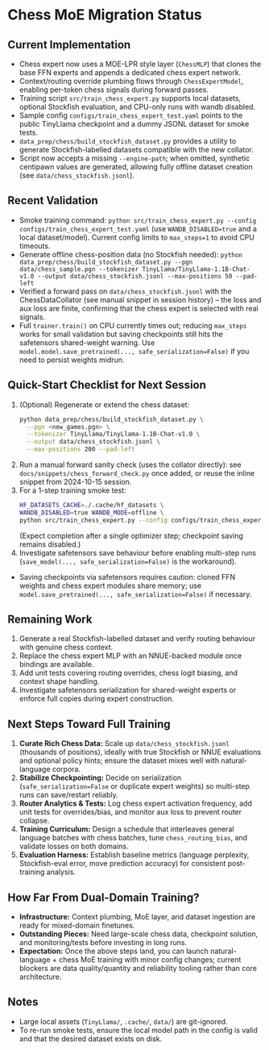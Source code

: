 # Chess MoE Migration Status

## Current Implementation
- Chess expert now uses a MOE-LPR style layer (`ChessMLP`) that clones the base FFN experts and appends a dedicated chess expert network.
- Context/routing override plumbing flows through `ChessExpertModel`, enabling per-token chess signals during forward passes.
- Training script `src/train_chess_expert.py` supports local datasets, optional Stockfish evaluation, and CPU-only runs with wandb disabled.
- Sample config `configs/train_chess_expert_test.yaml` points to the public TinyLlama checkpoint and a dummy JSONL dataset for smoke tests.
- `data_prep/chess/build_stockfish_dataset.py` provides a utility to generate Stockfish-labelled datasets compatible with the new collator.
- Script now accepts a missing `--engine-path`; when omitted, synthetic centipawn values are generated, allowing fully offline dataset creation (see `data/chess_stockfish.jsonl`).

## Recent Validation
- Smoke training command: `python src/train_chess_expert.py --config configs/train_chess_expert_test.yaml` (use `WANDB_DISABLED=true` and a local dataset/model). Current config limits to `max_steps=1` to avoid CPU timeouts.
- Generate offline chess-position data (no Stockfish needed): `python data_prep/chess/build_stockfish_dataset.py --pgn data/chess_sample.pgn --tokenizer TinyLlama/TinyLlama-1.1B-Chat-v1.0 --output data/chess_stockfish.jsonl --max-positions 50 --pad-left`
- Verified a forward pass on `data/chess_stockfish.jsonl` with the ChessDataCollator (see manual snippet in session history) – the loss and aux loss are finite, confirming that the chess expert is selected with real signals.
- Full `trainer.train()` on CPU currently times out; reducing `max_steps` works for small validation but saving checkpoints still hits the safetensors shared-weight warning. Use `model.model.save_pretrained(..., safe_serialization=False)` if you need to persist weights midrun.

## Quick-Start Checklist for Next Session
1. (Optional) Regenerate or extend the chess dataset:
   ```bash
   python data_prep/chess/build_stockfish_dataset.py \
     --pgn <new_games.pgn> \
     --tokenizer TinyLlama/TinyLlama-1.1B-Chat-v1.0 \
     --output data/chess_stockfish.jsonl \
     --max-positions 200 --pad-left
   ```
2. Run a manual forward sanity check (uses the collator directly): see `docs/snippets/chess_forward_check.py` once added, or reuse the inline snippet from 2024-10-15 session.
3. For a 1-step training smoke test:
   ```bash
   HF_DATASETS_CACHE=./.cache/hf_datasets \
   WANDB_DISABLED=true WANDB_MODE=offline \
   python src/train_chess_expert.py --config configs/train_chess_expert_test.yaml
   ```
   (Expect completion after a single optimizer step; checkpoint saving remains disabled.)
4. Investigate safetensors save behaviour before enabling multi-step runs (`save_model(..., safe_serialization=False)` is the workaround).
- Saving checkpoints via safetensors requires caution: cloned FFN weights and chess expert modules share memory; use `model.save_pretrained(..., safe_serialization=False)` if necessary.

## Remaining Work
1. Generate a real Stockfish-labelled dataset and verify routing behaviour with genuine chess context.
2. Replace the chess expert MLP with an NNUE-backed module once bindings are available.
3. Add unit tests covering routing overrides, chess logit biasing, and context shape handling.
4. Investigate safetensors serialization for shared-weight experts or enforce full copies during expert construction.

## Next Steps Toward Full Training
1. **Curate Rich Chess Data:** Scale up `data/chess_stockfish.jsonl` (thousands of positions), ideally with true Stockfish or NNUE evaluations and optional policy hints; ensure the dataset mixes well with natural-language corpora.
2. **Stabilize Checkpointing:** Decide on serialization (`safe_serialization=False` or duplicate expert weights) so multi-step runs can save/restart reliably.
3. **Router Analytics & Tests:** Log chess expert activation frequency, add unit tests for overrides/bias, and monitor aux loss to prevent router collapse.
4. **Training Curriculum:** Design a schedule that interleaves general language batches with chess batches, tune `chess_routing_bias`, and validate losses on both domains.
5. **Evaluation Harness:** Establish baseline metrics (language perplexity, Stockfish-eval error, move prediction accuracy) for consistent post-training analysis.

## How Far From Dual-Domain Training?
- **Infrastructure:** Context plumbing, MoE layer, and dataset ingestion are ready for mixed-domain finetunes.
- **Outstanding Pieces:** Need large-scale chess data, checkpoint solution, and monitoring/tests before investing in long runs.
- **Expectation:** Once the above steps land, you can launch natural-language + chess MoE training with minor config changes; current blockers are data quality/quantity and reliability tooling rather than core architecture.

## Notes
- Large local assets (`TinyLlama/`, `.cache/`, `data/`) are git-ignored.
- To re-run smoke tests, ensure the local model path in the config is valid and that the desired dataset exists on disk.

